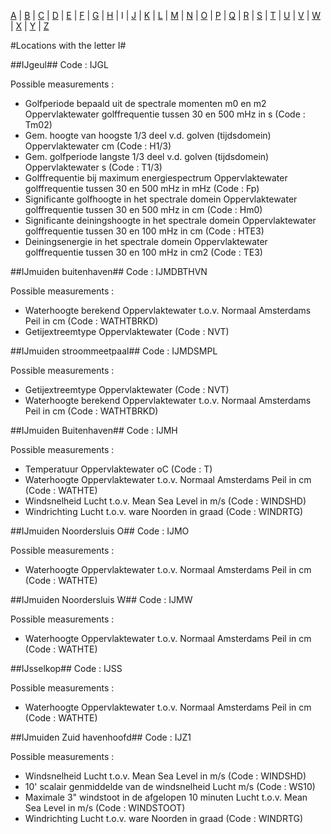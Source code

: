 [A](location_A.md) | [B](location_B.md) | [C](location_C.md) | [D](location_D.md) | [E](location_E.md) | [F](location_F.md) | [G](location_G.md) | [H](location_H.md) | I | [J](location_J.md) | [K](location_K.md) | [L](location_L.md) | [M](location_M.md) | [N](location_N.md) | [O](location_O.md) | [P](location_P.md) | [Q](location_Q.md) | [R](location_R.md) | [S](location_S.md) | [T](location_T.md) | [U](location_U.md) | [V](location_V.md) | [W](location_W.md) | [X](location_X.md) | [Y](location_Y.md) | [Z](location_Z.md)

#Locations with the letter I#


##IJgeul##
Code : IJGL

Possible measurements :
* Golfperiode bepaald uit de spectrale momenten m0 en m2 Oppervlaktewater golffrequentie tussen 30 en 500 mHz in s (Code : Tm02)
* Gem. hoogte van hoogste 1/3 deel v.d. golven (tijdsdomein) Oppervlaktewater cm (Code : H1/3)
* Gem. golfperiode langste 1/3 deel v.d. golven (tijdsdomein) Oppervlaktewater s (Code : T1/3)
* Golffrequentie bij maximum energiespectrum Oppervlaktewater golffrequentie tussen 30 en 500 mHz in mHz (Code : Fp)
* Significante golfhoogte in het spectrale domein Oppervlaktewater golffrequentie tussen 30 en 500 mHz in cm (Code : Hm0)
* Significante deiningshoogte in het spectrale domein Oppervlaktewater golffrequentie tussen 30 en 100 mHz in cm (Code : HTE3)
* Deiningsenergie in het spectrale domein Oppervlaktewater golffrequentie tussen 30 en 100 mHz in cm2 (Code : TE3)

##IJmuiden buitenhaven##
Code : IJMDBTHVN

Possible measurements :
* Waterhoogte berekend Oppervlaktewater t.o.v. Normaal Amsterdams Peil in cm (Code : WATHTBRKD)
* Getijextreemtype Oppervlaktewater  (Code : NVT)

##IJmuiden stroommeetpaal##
Code : IJMDSMPL

Possible measurements :
* Getijextreemtype Oppervlaktewater  (Code : NVT)
* Waterhoogte berekend Oppervlaktewater t.o.v. Normaal Amsterdams Peil in cm (Code : WATHTBRKD)

##IJmuiden Buitenhaven##
Code : IJMH

Possible measurements :
* Temperatuur Oppervlaktewater oC (Code : T)
* Waterhoogte Oppervlaktewater t.o.v. Normaal Amsterdams Peil in cm (Code : WATHTE)
* Windsnelheid Lucht t.o.v. Mean Sea Level in m/s (Code : WINDSHD)
* Windrichting Lucht t.o.v. ware Noorden in graad (Code : WINDRTG)

##IJmuiden Noordersluis O##
Code : IJMO

Possible measurements :
* Waterhoogte Oppervlaktewater t.o.v. Normaal Amsterdams Peil in cm (Code : WATHTE)

##IJmuiden Noordersluis W##
Code : IJMW

Possible measurements :
* Waterhoogte Oppervlaktewater t.o.v. Normaal Amsterdams Peil in cm (Code : WATHTE)

##IJsselkop##
Code : IJSS

Possible measurements :
* Waterhoogte Oppervlaktewater t.o.v. Normaal Amsterdams Peil in cm (Code : WATHTE)

##IJmuiden Zuid havenhoofd##
Code : IJZ1

Possible measurements :
* Windsnelheid Lucht t.o.v. Mean Sea Level in m/s (Code : WINDSHD)
* 10' scalair genmiddelde van de windsnelheid Lucht m/s (Code : WS10)
* Maximale 3" windstoot in de afgelopen 10 minuten Lucht t.o.v. Mean Sea Level in m/s (Code : WINDSTOOT)
* Windrichting Lucht t.o.v. ware Noorden in graad (Code : WINDRTG)
